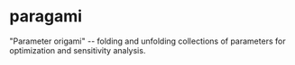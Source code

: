 # paragami
"Parameter origami" -- folding and unfolding collections of parameters for optimization and sensitivity analysis.
